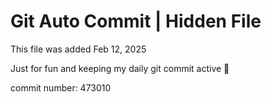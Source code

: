 # Git Auto Commit | Hidden File

This file was added Feb 12, 2025

Just for fun and keeping my daily git commit active 🤪

commit number: 473010
